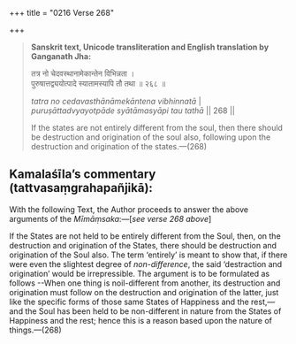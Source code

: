 +++
title = "0216 Verse 268"

+++
> **Sanskrit text, Unicode transliteration and English translation by Ganganath Jha:** 
>
> तत्र नो चेदवस्थानामेकान्तेन विभिन्नता ।  
> पुरुषात्तद्व्ययोत्पादे स्यातामस्यापि तौ तथा ॥ २६८ ॥ 
>
> *tatra no cedavasthānāmekāntena vibhinnatā* \|  
> *puruṣāttadvyayotpāde syātāmasyāpi tau tathā* \|\| 268 \|\| 
>
> If the states are not entirely different from the soul, then there should be destruction and origination of the soul also, following upon the destruction and origination of the states.—(268)



## Kamalaśīla’s commentary (tattvasaṃgrahapañjikā):

With the following Text, the Author proceeds to answer the above arguments of the *Mīmāṃsaka*:—[*see verse 268 above*]

If the States are not held to be entirely different from the Soul, then, on the destruction and origination of the States, there should be destruction and origination of the Soul also. The term ‘entirely’ is meant to show that, if there were even the slightest degree of *non-difference*, the said ‘destraction and origination’ would be irrepressible. The argument is to be formulated as follows --When one thing is noil-different from another, its destruction and origination must follow on the destruction and origination of the latter, just like the specific forms of those same States of Happiness and the rest,—and the Soul has been held to be non-different in nature from the States of Happiness and the rest; hence this is a reason based upon the nature of things.—(268)


